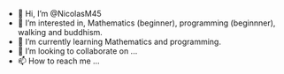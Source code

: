 - 👋 Hi, I’m @NicolasM45
- 👀 I’m interested in, Mathematics (beginner), programming (beginnner), walking and buddhism.
- 🌱 I’m currently learning Mathematics and programming.
- 💞️ I’m looking to collaborate on ...
- 📫 How to reach me ...

<!---
NicolasM45/NicolasM45 is a ✨ special ✨ repository because its `README.md` (this file) appears on your GitHub profile.
You can click the Preview link to take a look at your changes.
--->
